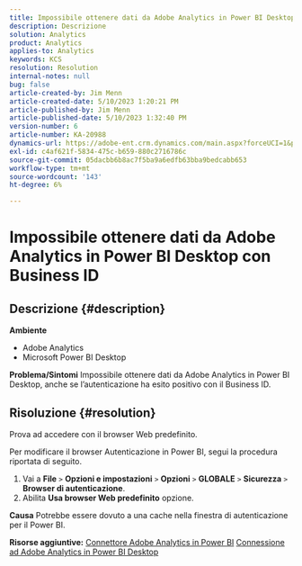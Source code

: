 ```yaml
---
title: Impossibile ottenere dati da Adobe Analytics in Power BI Desktop con Business ID
description: Descrizione
solution: Analytics
product: Analytics
applies-to: Analytics
keywords: KCS
resolution: Resolution
internal-notes: null
bug: false
article-created-by: Jim Menn
article-created-date: 5/10/2023 1:20:21 PM
article-published-by: Jim Menn
article-published-date: 5/10/2023 1:32:40 PM
version-number: 6
article-number: KA-20988
dynamics-url: https://adobe-ent.crm.dynamics.com/main.aspx?forceUCI=1&pagetype=entityrecord&etn=knowledgearticle&id=0153d469-35ef-ed11-8849-6045bd006295
exl-id: c4af621f-5834-475c-b659-880c2716786c
source-git-commit: 05dacbb6b8ac7f5ba9a6edfb63bba9bedcabb653
workflow-type: tm+mt
source-wordcount: '143'
ht-degree: 6%

---
```


# Impossibile ottenere dati da Adobe Analytics in Power BI Desktop con Business ID

## Descrizione {#description}


<b>Ambiente</b>

- Adobe Analytics
- Microsoft Power BI Desktop




<b>Problema/Sintomi</b>
Impossibile ottenere dati da Adobe Analytics in Power BI Desktop, anche se l’autenticazione ha esito positivo con il Business ID.


## Risoluzione {#resolution}


Prova ad accedere con il browser Web predefinito.

Per modificare il browser Autenticazione in Power BI, segui la procedura riportata di seguito.

1. Vai a <b>File</b> `>`  <b>Opzioni e impostazioni</b> `>`  <b>Opzioni</b> `>`  <b>GLOBALE</b> `>`  <b>Sicurezza</b> `>`  <b>Browser di autenticazione</b>.
2. Abilita <b>Usa browser Web predefinito</b> opzione.


<b>Causa</b>
Potrebbe essere dovuto a una cache nella finestra di autenticazione per il Power BI.

<b>Risorse aggiuntive:</b>
[Connettore Adobe Analytics in Power BI](https://experienceleague.adobe.com/docs/analytics-learn/tutorials/integrations/power-bi/adobe-analytics-connector-in-power-bi.html?lang=en)
[Connessione ad Adobe Analytics in Power BI Desktop](https://learn.microsoft.com/en-us/power-bi/connect-data/desktop-connect-adobe-analytics)
